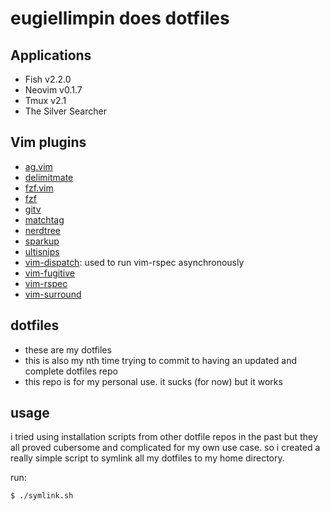 # eugiellimpin does dotfiles

## Applications

- Fish v2.2.0
- Neovim v0.1.7
- Tmux v2.1
- The Silver Searcher

## Vim plugins

- [ag.vim](https://github.com/rking/ag.vim)
- [delimitmate](https://github.com/Raimondi/delimitMate)
- [fzf.vim](https://github.com/junegunn/fzf.vim)
- [fzf](https://github.com/junegunn/fzf)
- [gitv](https://github.com/gregsexton/gitv)
- [matchtag](https://github.com/gregsexton/MatchTag)
- [nerdtree](https://github.com/scrooloose/nerdtree)
- [sparkup](https://github.com/rstacruz/sparkup)
- [ultisnips](https://github.com/SirVer/ultisnips)
- [vim-dispatch](https://github.com/tpope/vim-dispatch): used to run vim-rspec asynchronously
- [vim-fugitive](https://github.com/tpope/vim-fugitive)
- [vim-rspec](https://github.com/thoughtbot/vim-rspec)
- [vim-surround](https://github.com/tpope/vim-surround)

## dotfiles

- these are my dotfiles
- this is also my nth time trying to commit to having an updated and complete dotfiles repo
- this repo is for my personal use. it sucks (for now) but it works

## usage

i tried using installation scripts from other dotfile repos in the past but they all proved cubersome and complicated for my own use case. so i created a really simple script to symlink all my dotfiles to my home directory.

run:

`$ ./symlink.sh`
